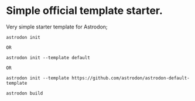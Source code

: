 # Simple official template starter.

Very simple starter template for Astrodon;

```
astrodon init

OR

astrodon init --template default

OR

astrodon init --template https://github.com/astrodon/astrodon-default-template

```

```shell
astrodon build
```
